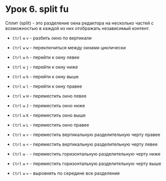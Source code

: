 Урок 6. split fu
=============

Сплит (split) - это разделение окна редактора на несколько частей с
возможностью в каждой из них отображать независимый контент.

* `Ctrl` `w` `v` - разбить окно по вертикали
* `Ctrl` `w` `w` - переключиться между окнами циклически

* `Ctrl` `w` `h` - перейти к окну левее
* `Ctrl` `w` `j` - перейти к окну ниже
* `Ctrl` `w` `k` - перейти к окну выше
* `Ctrl` `w` `l` - перейти к окну правее

* `Ctrl` `w` `H` - переместить окно левее
* `Ctrl` `w` `J` - переместить окно ниже
* `Ctrl` `w` `K` - переместить окно выше
* `Ctrl` `w` `L` - переместить окно правее

* `Ctrl` `w` `>` - переместить вертикальную разделительную черту правее
* `Ctrl` `w` `<` - переместить вертикальную разделительную черту левее

* `Ctrl` `w` `-` - переместить горизонтальную разделительную черту ниже
* `Ctrl` `w` `+` - переместить горизонтальную разделительную черту выше

* `Ctrl` `w` `=` - выровнять по середине все разделения
